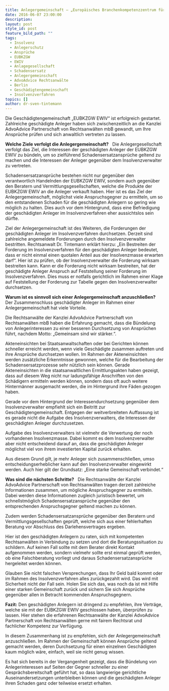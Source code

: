 ```yaml
---
title: Anlegergemeinschaft – „Europäisches Branchenkompetenzzentrum für die Gesundheitswirtschaft EWIV (kurz EUBKZGW EWIV)“ nimmt Fahrt auf
date: 2016-06-07 23:00:00
description:
layout: post
style_id: post
feature_bild_path: ""
tags:
  - Insolvenz
  - Anlegerschutz
  - Ansprüche
  - EUBKZGW
  - EWIV
  - Anlagegesellschaft
  - Schadensersatz
  - Anlegergemeinschaft
  - AdvoAdvice Rechtsanwälte
  - Berlin
  - Geschädigtengemeinschaft
  - Insolvenzverfahren
topics: []
author: dr-sven-tintemann
---
```



Die Geschädigtengemeinschaft „EUBKZGW EWIV“ ist erfolgreich gestartet. Zahlreiche geschädigte Anleger haben sich zwischenzeitlich an die Kanzlei AdvoAdvice Partnerschaft von Rechtsanwälten mbB gewandt, um Ihre Ansprüche prüfen und sich anwaltlich vertreten zu lassen.

**Welche Ziele verfolgt die Anlegergemeinschaft?**     Die Anlegergesellschaft verfolgt das Ziel, die Interessen der geschädigten Anleger der EUBKZGW EWIV zu bündeln, um so zielführend Schadensersatzansprüche geltend zu machen und die Interessen der Anleger gegenüber dem Insolvenzverwalter zu vertreten.

Schadensersatzansprüche bestehen nicht nur gegenüber den verantwortlich Handelnden der EUBKZGW EWIV, sondern auch gegenüber den Beratern und Vermittlungsgesellschaften, welche die Produkte der EUBKZGW EWIV an die Anleger verkauft haben. Hier ist es das Ziel der Anlegergemeinschaft, möglichst viele Anspruchsgegner zu ermitteln, um so den entstandenen Schaden für die geschädigten Anlegern so gering wie möglich zu halten. Dies auch vor dem Hintergrund, dass eine Befriedigung der geschädigten Anleger im Insolvenzverfahren eher aussichtslos sein dürfte.

Ziel der Anlegergemeinschaft ist des Weiteren, die Forderungen der geschädigten Anleger im Insolvenzverfahren durchsetzen. Derzeit sind zahlreiche angemeldete Forderungen durch den Insolvenzverwalter bestritten. Rechtsanwalt Dr. Tintemann erklärt hierzu: „Ein Bestreiten der Forderung im Insolvenzverfahren für den geschädigten Anleger bedeutet, dass er nicht einmal einen quotalen Anteil aus der Insolvenzmasse erwarten darf“. Hier ist zu prüfen, ob der Insolvenzverwalter die Forderung wirksam bestreiten kann. Kann er die Forderung nicht wirksam bestreiten, hat der geschädigte Anleger Anspruch auf Feststellung seiner Forderung im Insolvenzverfahren. Dies muss er notfalls gerichtlich im Rahmen einer Klage auf Feststellung der Forderung zur Tabelle gegen den Insolvenzverwalter durchsetzen.

**Warum ist es sinnvoll sich einer Anlegergemeinschaft anzuschließen?**     Der Zusammenschluss geschädigter Anleger im Rahmen einer Anlegergemeinschaft hat viele Vorteile.

Die Rechtsanwälte der Kanzlei AdvoAdvice Partnerschaft von Rechtsanwälten mbB haben die Erfahrung gemacht, dass die Bündelung von Anlegerinteressen zu einer besseren Durchsetzung von Ansprüchen führt, nachdem Motto: „Gemeinsam sind wir stärker.“.

Akteneinsichten bei Staatsanwaltschaften oder bei Gerichten können schneller erreicht werden, wenn viele Geschädigte zusammen auftreten und ihre Ansprüche durchsetzen wollen. Im Rahmen der Akteneinsichten werden zusätzliche Erkenntnisse gewonnen, welche für die Bearbeitung der Schadensersatzprozesse sehr nützlich sein können. Gerade Akteneinsichten in die staatsanwaltlichen Ermittlungsakten haben gezeigt, dass auf diesem Weg nicht nur ladungsfähige Anschriften von den Schädigern ermitteln werden können, sondern dass oft auch weitere Hintermänner ausgemacht werden, die im Hintergrund ihre Fäden gezogen haben.

Gerade vor dem Hintergrund der Interessendurchsetzung gegenüber dem Insolvenzverwalter empfiehlt sich ein Beitritt zur Geschädigtengemeinschaft. Entgegen der weitverbreiteten Auffassung ist es gerade nicht die Aufgabe des Insolvenzverwalters, die Interessen der geschädigten Anleger durchzusetzen.

Aufgabe des Insolvenzverwalters ist vielmehr die Verwertung der noch vorhandenen Insolvenzmasse. Dabei kommt es dem Insolvenzverwalter aber nicht entscheidend darauf an, dass die geschädigten Anleger möglichst viel von ihrem investierten Kapital zurück erhalten.

Aus diesem Grund gilt, je mehr Anleger sich zusammenschließen, umso entscheidungserheblicher kann auf den Insolvenzverwalter eingewirkt werden. Auch hier gilt der Grundsatz: „Eine starke Gemeinschaft verbindet.“

**Was sind die nächsten Schritte?**     Die Rechtsanwälte der Kanzlei AdvoAdvice Partnerschaft von Rechtsanwälten tragen derzeit zahlreiche Informationen zusammen, um mögliche Anspruchsgegner zu ermitteln. Dabei werden diese Informationen zugleich juristisch bewertet, um schnellstmöglich Schadensersatzansprüche gegenüber den entsprechenden Anspruchsgegner geltend machen zu können.

Zudem werden Schadensersatzansprüche gegenüber den Beratern und Vermittlungsgesellschaften geprüft, welche sich aus einer fehlerhaften Beratung vor Abschluss des Darlehensvertrages ergeben.

Hier ist den geschädigten Anlegern zu raten, sich mit kompetenten Rechtsanwälten in Verbindung zu setzen und dort die Beratungssituation zu schildern. Auf keinen Fall sollte mit dem Berater direkt Kontakt aufgenommen werden, sondern vielmehr sollte erst einmal geprüft werden, ob eine Falschberatung vorliegt und daraus Schadensersatzansprüche hergeleitet werden können.

Glauben Sie nicht falschen Versprechungen, dass Ihr Geld bald kommt oder im Rahmen des Insolvenzverfahren alles zurückgezahlt wird. Das wird mit Sicherheit nicht der Fall sein. Holen Sie sich das, was noch da ist mit Hilfe einer starken Gemeinschaft zurück und sichern Sie sich Ansprüche gegenüber allen in Betracht kommenden Anspruchsgegnern.

**Fazit:**   Den geschädigten Anlegern ist dringend zu empfehlen, ihre Verträge, welche sie mit der EUBKZGW EWIV geschlossen haben, überprüfen zu lassen. Hier stehen die erfahrenen Rechtsanwälte der Kanzlei AdvoAdvice Partnerschaft von Rechtsanwälten gerne mit fairem Rechtsrat und fachlicher Kompetenz zur Verfügung.

In diesem Zusammenhang ist zu empfehlen, sich der Anlegergemeinschaft anzuschließen. Im Rahmen der Gemeinschaft können Ansprüche geltend gemacht werden, deren Durchsetzung für einen einzelnen Geschädigten kaum möglich wäre, einfach, weil sie nicht genug wissen.

Es hat sich bereits in der Vergangenheit gezeigt, dass die Bündelung von Anlegerinteressen auf Seiten der Gegner schneller zu einer Gesprächsbereitschaft geführt hat, so dass langwierige gerichtliche Auseinandersetzungen unterbleiben können und die geschädigten Anleger ihren Schaden ganz oder teilweise ersetzt erhalten.
